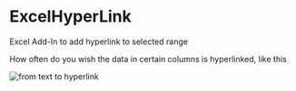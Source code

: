 # ExcelHyperLink
Excel Add-In to add hyperlink to selected range

How often do you wish the data in certain columns is hyperlinked, like this 

![from text to hyperlink](link.jpg?raw=true "From Text To Hyperlink")
